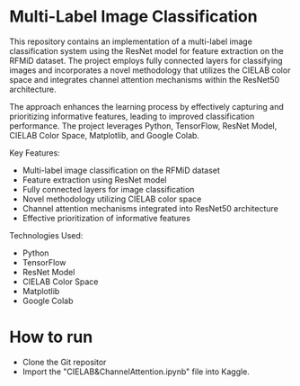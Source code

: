 # Multi-Label Image Classification

This repository contains an implementation of a multi-label image classification system using the ResNet model for feature extraction on the RFMiD dataset. The project employs fully connected layers for classifying images and incorporates a novel methodology that utilizes the CIELAB color space and integrates channel attention mechanisms within the ResNet50 architecture. 

The approach enhances the learning process by effectively capturing and prioritizing informative features, leading to improved classification performance. The project leverages Python, TensorFlow, ResNet Model, CIELAB Color Space, Matplotlib, and Google Colab.

Key Features:
- Multi-label image classification on the RFMiD dataset
- Feature extraction using ResNet model
- Fully connected layers for image classification
- Novel methodology utilizing CIELAB color space
- Channel attention mechanisms integrated into ResNet50 architecture
- Effective prioritization of informative features

Technologies Used:
- Python
- TensorFlow
- ResNet Model
- CIELAB Color Space
- Matplotlib
- Google Colab

# How to run
- Clone the Git repositor
- Import the "CIELAB&ChannelAttention.ipynb" file into Kaggle.
